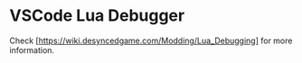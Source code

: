 # VSCode Lua Debugger
Check [https://wiki.desyncedgame.com/Modding/Lua_Debugging] for more information.
